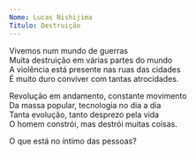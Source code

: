 ```yaml
---
Nome: Lucas Nishijima 
Titulo: Destruição
---
```


<p>
    Vivemos num mundo de guerras <br>
    Muita destruição em várias partes do mundo <br>
    A violência está presente nas ruas das cidades <br>
    É muito duro conviver com tantas atrocidades.
</p>

<p>
    Revolução em andamento, constante movimento <br>
    Da massa popular, tecnologia no dia a dia <br>
    Tanta evolução, tanto desprezo pela vida  <br>
    O homem constrói, mas destrói muitas coisas.
</p>

O que está no íntimo das pessoas?
